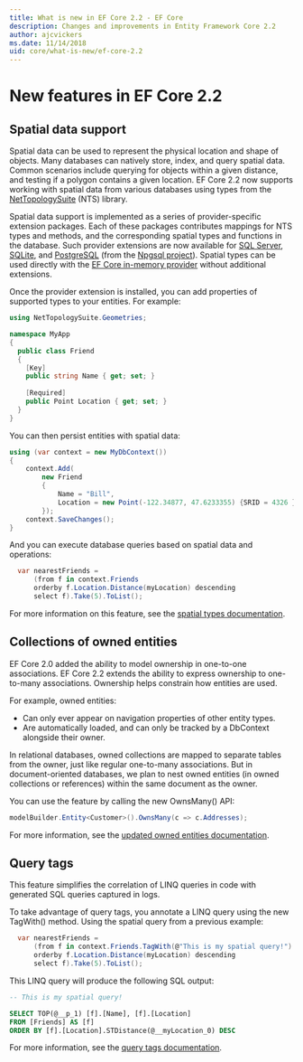 ```yaml
---
title: What is new in EF Core 2.2 - EF Core
description: Changes and improvements in Entity Framework Core 2.2
author: ajcvickers
ms.date: 11/14/2018
uid: core/what-is-new/ef-core-2.2
---
```


# New features in EF Core 2.2

## Spatial data support

Spatial data can be used to represent the physical location and shape of objects.
Many databases can natively store, index, and query spatial data.
Common scenarios include querying for objects within a given distance, and testing if a polygon contains a given location.
EF Core 2.2 now supports working with spatial data from various databases using types from the [NetTopologySuite](https://github.com/NetTopologySuite/NetTopologySuite) (NTS) library.

Spatial data support is implemented as a series of provider-specific extension packages.
Each of these packages contributes mappings for NTS types and methods, and the corresponding spatial types and functions in the database.
Such provider extensions are now available for [SQL Server](https://www.nuget.org/packages/Microsoft.EntityFrameworkCore.SqlServer.NetTopologySuite/), [SQLite](https://www.nuget.org/packages/Microsoft.EntityFrameworkCore.Sqlite.NetTopologySuite/), and [PostgreSQL](https://www.nuget.org/packages/Npgsql.EntityFrameworkCore.PostgreSQL.NetTopologySuite/) (from the [Npgsql project](https://www.npgsql.org/)).
Spatial types can be used directly with the [EF Core in-memory provider](xref:core/providers/in-memory/index) without additional extensions.

Once the provider extension is installed, you can add properties of supported types to your entities. For example:

``` csharp
using NetTopologySuite.Geometries;

namespace MyApp
{
  public class Friend
  {
    [Key]
    public string Name { get; set; }
  
    [Required]
    public Point Location { get; set; }
  }
}
```

You can then persist entities with spatial data:

``` csharp
using (var context = new MyDbContext())
{
    context.Add(
        new Friend
        {
            Name = "Bill",
            Location = new Point(-122.34877, 47.6233355) {SRID = 4326 }
        });
    context.SaveChanges();
}
```

And you can execute database queries based on spatial data and operations:

``` csharp
  var nearestFriends =
      (from f in context.Friends
      orderby f.Location.Distance(myLocation) descending
      select f).Take(5).ToList();
```

For more information on this feature, see the [spatial types documentation](xref:core/modeling/spatial).

## Collections of owned entities

EF Core 2.0 added the ability to model ownership in one-to-one associations.
EF Core 2.2 extends the ability to express ownership to one-to-many associations.
Ownership helps constrain how entities are used.

For example, owned entities:

- Can only ever appear on navigation properties of other entity types.
- Are automatically loaded, and can only be tracked by a DbContext alongside their owner.

In relational databases, owned collections are mapped to separate tables from the owner, just like regular one-to-many associations.
But in document-oriented databases, we plan to nest owned entities (in owned collections or references) within the same document as the owner.

You can use the feature by calling the new OwnsMany() API:

``` csharp
modelBuilder.Entity<Customer>().OwnsMany(c => c.Addresses);
```

For more information, see the [updated owned entities documentation](xref:core/modeling/owned-entities#collections-of-owned-types).

## Query tags

This feature simplifies the correlation of LINQ queries in code with generated SQL queries captured in logs.

To take advantage of query tags, you annotate a LINQ query using the new TagWith() method.
Using the spatial query from a previous example:

``` csharp
  var nearestFriends =
      (from f in context.Friends.TagWith(@"This is my spatial query!")
      orderby f.Location.Distance(myLocation) descending
      select f).Take(5).ToList();
```

This LINQ query will produce the following SQL output:

``` sql
-- This is my spatial query!

SELECT TOP(@__p_1) [f].[Name], [f].[Location]
FROM [Friends] AS [f]
ORDER BY [f].[Location].STDistance(@__myLocation_0) DESC
```

For more information, see the [query tags documentation](xref:core/querying/tags).

